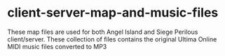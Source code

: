 # client-server-map-and-music-files
These map files are used for both Angel Island and Siege Perilous client/server. These collection of files contains the original Ultima Online MIDI music files converted to MP3
